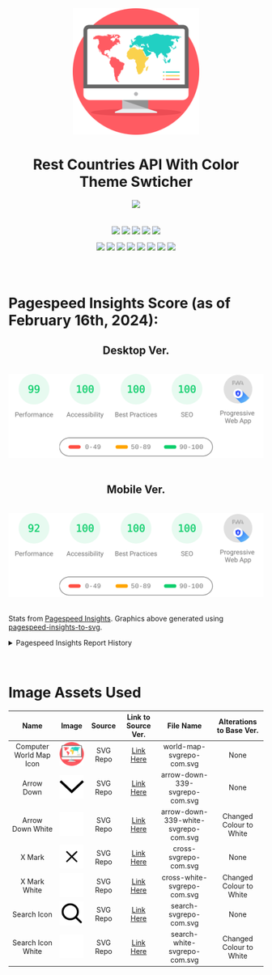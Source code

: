 <style>h1,h2,h3,h4 { border-bottom: 0; } </style>

<div align="center">
    <img src="./public/world-map-svgrepo-com.svg" width="250px" />
    <h1>Rest Countries API With Color Theme Swticher</h1>
    <img src="https://skillicons.dev/icons?i=html,css,js,vite,react,tailwind,redux,vercel,vscode,svg&theme=dark" />
    <br />
    <br />
    <p>
        <img align="center" src="https://img.shields.io/badge/Build-Passing-54B848?style=flat&logo=checkmarx&logoColor=white" />
        <img align="center" src="https://img.shields.io/badge/Coded/Designed_By-Bryan_Li-003648?style=flat&logo=codementor&logoColor=white" />
        <img align="center" src="https://img.shields.io/badge/Project_Status-Complete-green?style=flat&logo=githubsponsors&logoColor=white" />
        <img align="center" src="https://img.shields.io/badge/Frontend_Mentor_Project-TRUE-3F54A3?style=flat&logo=frontend-mentor&logoColor=white" />
        <img align="center" src="https://img.shields.io/badge/Project_Difficulty-Advanced-f48925?style=flat&logo=codeigniter&logoColor=white" />
    </p>
    <p>
        <img align="center" src="https://img.shields.io/badge/Vite-v4.5.2-646CFF?style=flat&logo=vite&logoColor=white" />
        <img align="center" src="https://img.shields.io/badge/PostCSS-v5.0.12-DD3A0A?style=flat&logo=postcss&logoColor=white" />
        <img align="center" src="https://img.shields.io/badge/React-v18.2.0-blue?style=flat&logo=react&logoColor=white" />
        <img align="center" src="https://img.shields.io/badge/Tailwind_CSS-v3.4.1-06B6D4?style=flat&logo=tailwindcss&logoColor=white" />
        <img align="center" src="https://img.shields.io/badge/Redux-v9.1.0-764ABC?style=flat&logo=redux&logoColor=white" />
        <img align="center" src="https://img.shields.io/badge/Wouter-v2.12.1-black?style=flat" />
        <img align="center" src="https://img.shields.io/badge/ESLint-v8.56.0-4B32C3?style=flat&logo=eslint&logoColor=white" />
        <img align="center" src="https://img.shields.io/badge/Autoprefixer-v10.4.17-DD3735?style=flat&logo=autoprefixer&logoColor=white" />
    </p>
</div>
<br />
<br />


# Pagespeed Insights Score (as of February 16th, 2024):
<div align="center">
    <h2>Desktop Ver.</h2>
    <br />
    <img src="./src/assets/readme-only/pagespeed-insights-desktop.svg" />
    <br />
    <br />
    <h2>Mobile Ver.</h2>
    <br />
    <img src="./src/assets/readme-only/pagespeed-insights-mobile.svg" />
</div>
<br />
<p>
Stats from <a href="https://pagespeed.web.dev/">Pagespeed Insights</a>. Graphics above generated using <a href="https://github.com/Correia-jpv/pagespeed-insights-to-svg">pagespeed-insights-to-svg</a>.
</p>
<details>
    <summary>Pagespeed Insights Report History</summary>
<br />

| Date | Report Link | Desktop Score | Mobile Score |
| :--------: | :----: | :------: | :------: |
| Feb 19, 2024 8:40:20 PM EST | <a href="https://pagespeed.web.dev/analysis/https-rest-countries-api-site-vercel-app/25as0ugq2u?form_factor=desktop">Link</a> | P-97, A-100, BP-100, S-100 | P-91, A-100, BP-100, S-100 |
| Feb 19, 2024 8:37:25 PM EST | <a href="https://pagespeed.web.dev/analysis/https-rest-countries-api-site-vercel-app/894sb7wphv?form_factor=desktop">Link</a> | P-99, A-100, BP-100, S-100 | P-88, A-100, BP-100, S-100 |
| Feb 19, 2024 8:17:27 PM EST | <a href="https://pagespeed.web.dev/analysis/https-rest-countries-api-site-vercel-app/x4ol27ftab?form_factor=desktop">Link</a> | P-99, A-100, BP-100, S-100 | P-89, A-100, BP-100, S-100 |
| Feb 16, 2024 6:52:17 PM EST | <a href="https://pagespeed.web.dev/analysis/https-rest-countries-api-site-vercel-app/ykbzt764fu?form_factor=desktop">Link</a> | P-97, A-100, BP-100, S-100 | P-90, A-100, BP-100, S-100 |

</details>
<br />
<br />


# Image Assets Used

| Name | Image |  Source | Link to Source Ver. | File Name | Alterations to Base Ver. |
| :----: | :----: | :---------: | :------------: | :--------------------------: | :----------------------------: |
| Computer World Map Icon | <img src="./public/world-map-svgrepo-com.svg" width="80px" /> | SVG Repo | <a href="https://www.svgrepo.com/svg/261961/world-map">Link Here</a> | world-map-svgrepo-com.svg | None |
| Arrow Down | <img src="./src/assets/arrow-down-339-svgrepo-com.svg" width="80px" /> | SVG Repo | <a href="https://www.svgrepo.com/svg/511355/arrow-down-339">Link Here</a> | arrow-down-339-svgrepo-com.svg | None |
| Arrow Down White | <img src="./src/assets/arrow-down-339-white-svgrepo-com.svg" width="80px" /> | SVG Repo | <a href="https://www.svgrepo.com/svg/511355/arrow-down-339">Link Here</a> | arrow-down-339-white-svgrepo-com.svg | Changed Colour to White |
| X Mark | <img src="./src/assets/cross-svgrepo-com.svg" width="80px" /> | SVG Repo | <a href="https://www.svgrepo.com/svg/520676/cross">Link Here</a> | cross-svgrepo-com.svg | None |
| X Mark White | <img src="./src/assets/cross-white-svgrepo-com.svg" width="80px" /> | SVG Repo | <a href="https://www.svgrepo.com/svg/520676/cross">Link Here</a> | cross-white-svgrepo-com.svg | Changed Colour to White |
| Search Icon | <img src="./src/assets/search-svgrepo-com.svg" width="80px" /> | SVG Repo | <a href="https://www.svgrepo.com/svg/532555/search">Link Here</a> | search-svgrepo-com.svg | None |
| Search Icon White | <img src="./src/assets/search-white-svgrepo-com.svg" width="80px" /> | SVG Repo | <a href="https://www.svgrepo.com/svg/532555/search">Link Here</a> | search-white-svgrepo-com.svg | Changed Colour to White |

